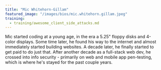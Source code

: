 ```yaml
---
title: "Mic	Whitehorn-Gillam"
featured_image: "/images/bios/mic.whitehorn.gillam.jpeg"
training:
  - training/awesome_client_side_attacks.md
---
```

Mic started coding at a young age, in the era a 5.25" floppy disks and 4-color displays. Some time later, he found his way to the internet and almost immediately started building websites. A decade later, he finally started to get paid to do just that. After another decade as a full-stack web dev, he crossed into info security - primarily on web and mobile app pen-testing, which is where he's stayed for the past couple years.
